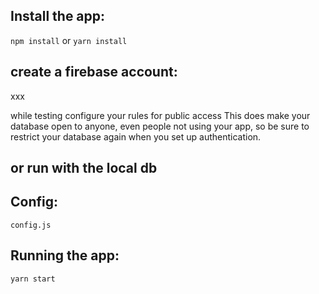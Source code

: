 ## Install the app:
`npm install` or `yarn install`

## create a firebase account:
xxx

while testing configure your rules for public access
This does make your database open to anyone, even people not using your app, so be sure to restrict your database again when you set up authentication.

## or run with the local db


## Config:
`config.js`


## Running the app:
`yarn start`
